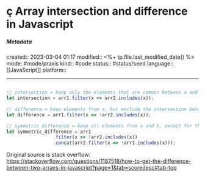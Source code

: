 # ç Array intersection and difference in Javascript

##### Metadata
created:: 2023-03-04 01:17
modified:: <%+ tp.file.last_modified_date() %>
mode: #mode/praxis 
kind:: #code
status:: #status/seed
language:: [[JavaScript]]
platform::
***


```javascript

// intersection = keep only the elements that are common between a and b
let intersection = arr1.filter(x => arr2.includes(x));

// difference = keep elements from a, but exclude the intersection between a and b
let difference = arr1.filter(x => !arr2.includes(x));

// symmetric difference = keep all elements from a and b, except for the intersection between them
let symmetric_difference = arr1
                 .filter(x => !arr2.includes(x))
                 .concat(arr2.filter(x => !arr1.includes(x)));      
```

Original source is stack overflow: https://stackoverflow.com/questions/1187518/how-to-get-the-difference-between-two-arrays-in-javascript?page=1&tab=scoredesc#tab-top